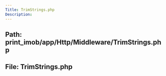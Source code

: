 ```yaml
---
Title: TrimStrings.php
Description:
---
```


## Path: print_imob/app/Http/Middleware/TrimStrings.php
## File: TrimStrings.php
